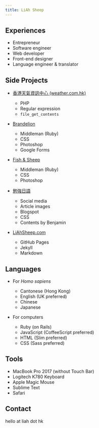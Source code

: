 ```yaml
---
title: LiAh Sheep
---
```


## Experiences

- Entrepreneur
- Software engineer
- Web developer
- Front-end designer
- Language engineer & translator

## Side Projects

- [香港天氣資訊中心 (weather.com.hk)](http://www.weather.com.hk/)
    - PHP
    - Regular expression
    - `file_get_contents`

- [Brandelion](http://brandelion.co/)
    - Middleman (Ruby)
    - CSS
    - Photoshop
    - Google Forms

- [Fish & Sheep](http://fish.liahsheep.com/)
    - Middleman (Ruby)
    - CSS
    - Photoshop
    
- [勉強日語](http://benkyou-japanese.blogspot.com/)
    - Social media
    - Article images
    - Blogspot
    - CSS
    - Contents by Benjamin

- [LiAhSheep.com](http://liahsheep.com/)
    - GitHub Pages
    - Jekyll
    - Markdown
    
## Languages

- For *Homo sapiens*
    - Cantonese (Hong Kong)
    - English (UK preferred)
    - Chinese
    - Japanese
        
- For computers
    - Ruby (on Rails)
    - JavaScript (CoffeeScript preferred)
    - HTML (Slim preferred)
    - CSS (Sass preferred)
        
## Tools

- MacBook Pro 2017 (without Touch Bar)
- Logitech K780 Keyboard
- Apple Magic Mouse
- Sublime Text
- Safari

## Contact

hello at liah dot hk
